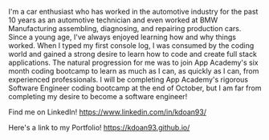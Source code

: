 I'm a car enthusiast who has worked in the automotive industry for the past 10 years as an automotive technician and even worked at BMW Manufacturing assembling, diagnosing, and repairing production cars. Since a young age, I've always enjoyed learning how and why things worked. When I typed my first console log, I was consumed by the coding world and gained a strong desire to learn how to code and create full stack applications. The natural progression for me was to join App Academy's six month coding bootcamp to learn as much as I can, as quickly as I can, from experienced professionals. I will be completing App Academy's rigorous Software Engineer coding bootcamp at the end of October, but I am far from completing my desire to become a software engineer!

Find me on LinkedIn!
https://www.linkedin.com/in/kdoan93/

Here's a link to my Portfolio!
https://kdoan93.github.io/
<!--
**kdoan93/kdoan93** is a ✨ _special_ ✨ repository because its `README.md` (this file) appears on your GitHub profile.

Here are some ideas to get you started:

- 🔭 I’m currently working on ...
- 🌱 I’m currently learning ...
- 👯 I’m looking to collaborate on ...
- 🤔 I’m looking for help with ...
- 💬 Ask me about ...
- 📫 How to reach me: ...
- 😄 Pronouns: ...
- ⚡ Fun fact: ...
-->
